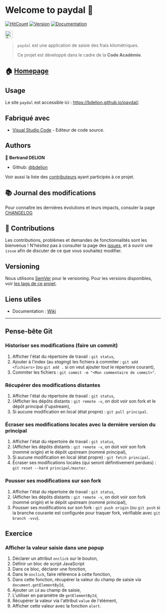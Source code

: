 # Welcome to paydal 👋

[![HitCount](http://hits.dwyl.io/bdelion/paydal.svg)](http://hits.dwyl.io/bdelion/paydal) [![Version](https://img.shields.io/badge/version-0.0.1-blue.svg?cacheSeconds=2592000)](https://img.shields.io/badge/version-0.0.1-SNAPSHOT-blue.svg?cacheSeconds=2592000) [![Documentation](https://img.shields.io/badge/documentation-yes-brightgreen.svg)](https://github.com/bdelion/paydal/wiki)

<p>
<a href="https://sourcerer.io/bdelion"><img src="https://sourcerer.io/icons/logo-sharing.svg"height="24px" alt="Sourcerer"></a>
</p>

> `paydal` est une application de saisie des frais kilométriques.
> 
> Ce projet est développé dans le cadre de la **Code Académie**.

## 🏠 [Homepage](https://github.com/bdelion/paydal/tree/master)

## Usage

Le site `paydal` est accessible ici : https://bdelion.github.io/paydal/.

## Fabriqué avec

* [Visual Studio Code](https://code.visualstudio.com/) - Editeur de code source.

## Authors

👤 **Bertrand DELION**

* Github: [@bdelion](https://github.com/bdelion)

Voir aussi la liste des [contributeurs](https://github.com/bdelion/paydal/graphs/contributors) ayant participés à ce projet.

## :books: Journal des modifications

Pour connaître les dernières évolutions et leurs impacts, consuler la page [CHANGELOG](CHANGELOG.md)

## 🤝 Contributions

Les contributions, problèmes et demandes de fonctionnalités sont les bienvenus !
N'hésitez pas à consulter la page des [issues](https://github.com/bdelion/paydal/issues), et à ouvrir une `issue` afin de discuter de ce que vous souhaitez modifier.

## Versioning

Nous utilisons [SemVer](http://semver.org/) pour le versioning. Pour les versions disponibles, voir [les tags de ce projet](https://github.com/bdelion/paydal/tags).

## Liens utiles

* Documentation : [Wiki](https://github.com/bdelion/paydal/wiki)

---

## Pense-bête Git

### Historiser ses modifications (faire un commit)

1. Afficher l'état du répertoire de travail : `git status`,
2. Ajouter à l'index (au _staging_) les fichiers à commiter : `git add <fichiers>` (ou `git add .` si on veut ajouter tout le répertoire courant),
3. Commiter les fichiers : `git commit -m "<Mon commentaire de commit>"`.

### Récupérer des modifications distantes

1. Afficher l'état du répertoire de travail : `git status`,
2. (Afficher les dépôts distants : `git remote -v`, on doit voir son fork et le dépôt principal (l'upstream),
3. Si aucune modification en local (état propre) : `git pull principal`.

### Écraser ses modifications locales avec la dernière version du principal

1. Afficher l'état du répertoire de travail : `git status`,
2. (Afficher les dépôts distants : `git remote -v`, on doit voir son fork (nommé origin) et le dépôt upstream (nommé principal),
3. Si aucune modification en local (état propre) : `git fetch principal`.
4. Écraser ses modifications locales (qui seront définitivement perdues) : `git reset --hard principal/master`.

### Pousser ses modifications sur son fork

1. Afficher l'état du répertoire de travail : `git status`,
2. (Afficher les dépôts distants : `git remote -v`, on doit voir son fork (nommé origin) et le dépôt upstream (nommé principal),
3. Pousser ses modifications sur son fork : `git push origin` (ou `git push` si la branche courante est configurée pour traquer fork, vérifiable avec `git branch -vvv`).

## Exercice

### Afficher la valeur saisie dans une popup

1. Déclarer un attribut `onclick` sur le bouton,
2. Définir un bloc de script JavaScript
3. Dans ce bloc, déclarer une fonction,
4. Dans le `onclick`, faire référence à cette fonction,
5. Dans cette fonction, récupérer la valeur du champ de saisie via `document.getElementById`,
6. Ajouter un `id` au champ de saisie,
7. L'utiliser en paramètre de `getElementById`,
8. Récupérer la valeur via l'attribut `value` de l'élément,
9. Afficher cette valeur avec la fonction `alert`.
